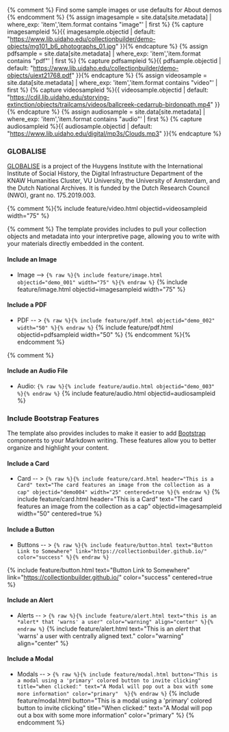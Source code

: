 {% comment %}
    Find some sample images or use defaults for About demos
{% endcomment %}
{% assign imagesample = site.data[site.metadata] | where_exp: 'item','item.format contains "image"' | first %}
{% capture imagesampleid %}{{ imagesample.objectid | default: "https://www.lib.uidaho.edu/collectionbuilder/demo-objects/mg101_b6_photographs_01.jpg" }}{% endcapture %}
{% assign pdfsample = site.data[site.metadata] | where_exp: 'item','item.format contains "pdf"' | first %}
{% capture pdfsampleid %}{{ pdfsample.objectid | default: "https://www.lib.uidaho.edu/collectionbuilder/demo-objects/uiext21768.pdf" }}{% endcapture %}
{% assign videosample = site.data[site.metadata] | where_exp: 'item','item.format contains "video"' | first %}
{% capture videosampleid %}{{ videosample.objectid | default: "https://cdil.lib.uidaho.edu/storying-extinction/objects/trailcams/videos/ballcreek-cedarrub-birdonpath.mp4" }}{% endcapture %}
{% assign audiosample = site.data[site.metadata] | where_exp: 'item','item.format contains "audio"' | first %}
{% capture audiosampleid %}{{ audiosample.objectid | default: "https://www.lib.uidaho.edu/digital/mp3s/Clouds.mp3" }}{% endcapture %}

### GLOBALISE
[GLOBALISE](https://globalise.huygens.knaw.nl/) is a project of the Huygens Institute with the International Institute of Social History, the Digital Infrastructure Department of the KNAW Humanities Cluster, VU University, the University of Amsterdam, and the Dutch National Archives. It is funded by the Dutch Research Council (NWO), grant no. 175.2019.003.

{% comment %}{% include feature/video.html objectid=videosampleid width="75" %}

{% comment %}
The template provides includes to pull your collection objects and metadata into your interpretive page, allowing you to write with your materials directly embedded in the content.
#### Include an Image
- Image --> `{% raw %}{% include feature/image.html objectid="demo_001" width="75" %}{% endraw %}`
{% include feature/image.html objectid=imagesampleid width="75" %}
#### Include a PDF
- PDF -- > `{% raw %}{% include feature/pdf.html objectid="demo_002"  width="50" %}{% endraw %}`
{% include feature/pdf.html objectid=pdfsampleid width="50" %}
{% endcomment %}{% endcomment %}

{% comment %}
#### Include an Audio File
- Audio: `{% raw %}{% include feature/audio.html objectid="demo_003" %}{% endraw %}`
{% include feature/audio.html objectid=audiosampleid  %}
### Include Bootstrap Features
The template also provides includes to make it easier to add [Bootstrap](https://getbootstrap.com/) components to your Markdown writing.
These features allow you to better organize and highlight your content.
#### Include a Card
- Card -- > `{% raw %}{% include feature/card.html header="This is a Card" text="The card features an image from the collection as a cap" objectid="demo004" width="25" centered=true %}{% endraw %}`
{% include feature/card.html header="This is a Card" text="The card features an image from the collection as a cap" objectid=imagesampleid width="50" centered=true %}

#### Include a Button 
- Buttons -- > `{% raw %}{% include feature/button.html text="Button Link to Somewhere" link="https://collectionbuilder.github.io/" color="success" %}{% endraw %}`

{% include feature/button.html text="Button Link to Somewhere" link="https://collectionbuilder.github.io/" color="success" centered=true %}
  
#### Include an Alert
- Alerts -- > `{% raw %}{% include feature/alert.html text="this is an *alert* that 'warns' a user" color="warning" align="center" %}{% endraw %}`
{% include feature/alert.html text="This is an *alert* that 'warns' a user with centrally aligned text." color="warning" align="center"  %}

#### Include a Modal
- Modals -- > `{% raw %}{% include feature/modal.html button="This is a modal using a 'primary' colored button to invite clicking" title="when clicked:" text="A Modal will pop out a box with some more information" color="primary"  %}{% endraw %}`
{% include feature/modal.html button="This is a modal using a 'primary' colored button to invite clicking" title="When clicked:" text="A Modal will pop out a box with some more information" color="primary"  %} {% endcomment %}
